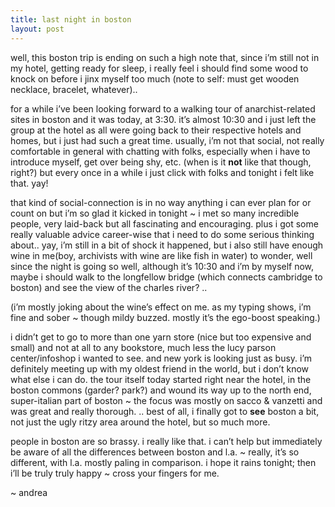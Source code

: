 ```yaml
---
title: last night in boston
layout: post
---
```


well, this boston trip is ending on such a high note that, since i&#8217;m still not in my hotel, getting ready for sleep, i really feel i should find some wood to knock on before i jinx myself too much (note to self: must get wooden necklace, bracelet, whatever)..

for a while i&#8217;ve been looking forward to a walking tour of anarchist-related sites in boston and it was today, at 3:30. it&#8217;s almost 10:30 and i just left the group at the hotel as all were going back to their respective hotels and homes, but i just had such a great time. usually, i&#8217;m not that social, not really comfortable in general with chatting with folks, especially when i have to introduce myself, get over being shy, etc. (when is it **not** like that though, right?) but every once in a while i just click with folks and tonight i felt like that. yay! 

that kind of social-connection is in no way anything i can ever plan for or count on but i&#8217;m so glad it kicked in tonight ~ i met so many incredible people, very laid-back but all fascinating and encouraging. plus i got some really valuable advice career-wise that i need to do some serious thinking about.. yay, i&#8217;m still in a bit of shock it happened, but i also still have enough wine in me(boy, archivists with wine are like fish in water) to wonder, well since the night is going so well, although it&#8217;s 10:30 and i&#8217;m by myself now, maybe i should walk to the longfellow bridge (which connects cambridge to boston) and see the view of the charles river? .. 

(i&#8217;m mostly joking about the wine&#8217;s effect on me. as my typing shows, i&#8217;m fine and sober ~ though mildy buzzed. mostly it&#8217;s the ego-boost speaking.)

i didn&#8217;t get to go to more than one yarn store (nice but too expensive and small) and not at all to any bookstore, much less the lucy parson center/infoshop i wanted to see. and new york is looking just as busy. i&#8217;m definitely meeting up with my oldest friend in the world, but i don&#8217;t know what else i can do. the tour itself today started right near the hotel, in the boston commons (garder? park?) and wound its way up to the north end, super-italian part of boston ~ the focus was mostly on sacco & vanzetti and was great and really thorough. .. best of all, i finally got to **see** boston a bit, not just the ugly ritzy area around the hotel, but so much more. 

people in boston are so brassy. i really like that. i can&#8217;t help but immediately be aware of all the differences between boston and l.a. ~ really, it&#8217;s so different, with l.a. mostly paling in comparison. i hope it rains tonight; then i&#8217;ll be truly truly happy ~ cross your fingers for me. 

~ andrea